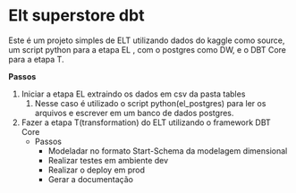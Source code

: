 # Elt superstore dbt

Este é um projeto simples de ELT utilizando dados do kaggle como source, um script python para a etapa EL , com o postgres como DW, e o DBT Core para a etapa T.

**Passos**

1. Iniciar a etapa EL extraindo os dados em csv da pasta tables
    1. Nesse caso é utilizado o script python(el_postgres) para ler os arquivos e escrever em um banco de dados postgres.
2. Fazer a etapa T(transformation) do ELT utilizando o framework DBT Core
    - Passos
        - Modeladar no formato Start-Schema da modelagem dimensional
        - Realizar testes em ambiente dev
        - Realizar o deploy em prod
        - Gerar a documentação
